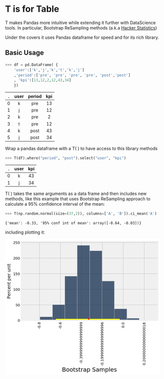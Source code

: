 
# T is for Table

T makes Pandas more intuitive while extending it further with DataScience tools. In particular, Bootstrap ReSampling methods (a.k.a [Hacker Statistics](https://speakerdeck.com/jakevdp/statistics-for-hackers))

Under the covers it uses Pandas dataframe for speed and for its rich library.

## Basic Usage

```python
>>> df = pd.DataFrame( {
    'user':['k','j','k','t','k','j']
    ,'period':['pre', 'pre', 'pre', 'pre', 'post','post'] 
    , 'kpi':[13,12,2,12,43,34]
    })
```

**.** |**user**|**period**|**kpi**
:-----:|:-----:|:-----:|:-----:
0|k|pre|13
1|j|pre|12
2|k|pre|2
3|t|pre|12
4|k|post|43
5|j|post|34

Wrap a pandas dataframe with a T( ) to have access to this library methods 

```python
>>> T(df).where("period", "post").select("user", "kpi")
```
**.** |**user**|**kpi**
:-----:|:-----:|:-----:
0|k|43
1|j|34


T( ) takes the same arguments as a data frame and then includes new methods, like this example that uses Bootstrap ReSampling approach to calculate a 95% confidence interval of the mean:

```python
>>> T(np.random.normal(size=(37,2)), columns=['A', 'B']).ci_mean('A')
```

    {'mean': -0.33, '95% conf int of mean': array([-0.64, -0.03])}

including plotting it:

![ci_mean](docs/ci_mean.png)

